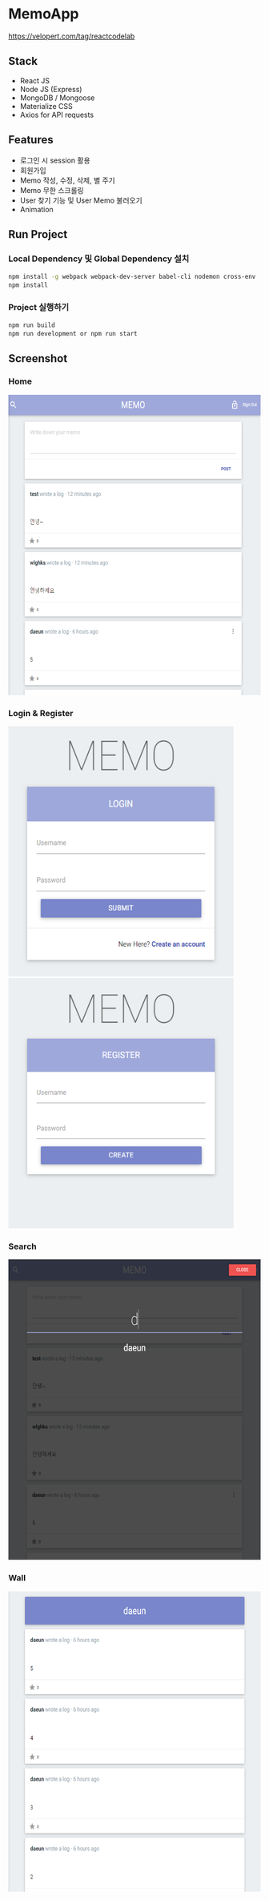 # MemoApp

https://velopert.com/tag/reactcodelab

## Stack

- React JS
- Node JS (Express)
- MongoDB / Mongoose
- Materialize CSS
- Axios for API requests

## Features

- 로그인 시 session 활용
- 회원가입
- Memo 작성, 수정, 삭제, 별 주기
- Memo 무한 스크롤링
- User 찾기 기능 및 User Memo 불러오기
- Animation

## Run Project

### Local Dependency 및 Global Dependency 설치

```bash
npm install -g webpack webpack-dev-server babel-cli nodemon cross-env
npm install
```

### Project 실행하기

```bash
npm run build
npm run development or npm run start
```

## Screenshot

### Home

<img src="./images/Home.PNG"  width="550px" height="600px" title="Home" alt="Home"></img>

### Login & Register

<img src="./images/Login.PNG" width="450px" height="500px" title="Login" alt="Login"></img>
<img src="./images/Register.PNG" width="450px"  height="500px" title="Register" alt="Register"></img>

### Search

<img src="./images/Search.PNG"  width="550px" height="600px" title="Search" alt="Search"></img>

### Wall

<img src="./images/Wall.PNG"  width="550px" height="600px" title="Wall" alt="Wall"></img>
